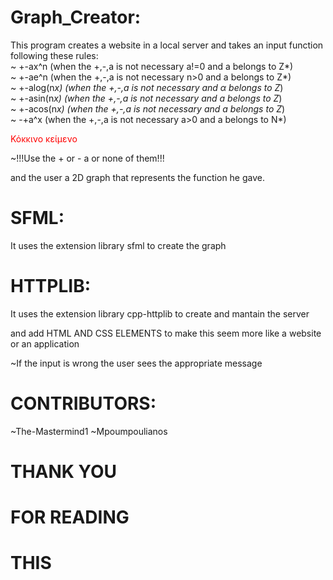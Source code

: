 # Graph_Creator:

This program creates a website in a local server and takes an input function following these rules:<br>
~ +-ax^n (when the +,-,a is not necessary a!=0 and a belongs to Z*)
<br>
~ +-ae^n (when the +,-,a is not necessary n>0 and a belongs to Z*)
<br>
~ +-alog(n*x) (when the +,-,a is not necessary and α belongs to Z*)
<br>
~ +-asin(n*x) (when the +,-,a is not necessary and a belongs to Z*) 
<br>
~ +-acos(n*x) (when the +,-,a is not necessary and a belongs to Z*)
<br>
~ -+a^x (when the +,-,a is not necessary a>0 and a belongs to N*)
<br>

<span style="color:red">Κόκκινο κείμενο</span>


~!!!Use the + or - a or none of them!!!<br>


and the user a 2D graph that represents the function he gave. 

# SFML:

It uses the extension library sfml to create the graph 

# HTTPLIB:

It uses the extension library cpp-httplib to  create and mantain the server 

and add HTML AND CSS ELEMENTS to make this seem more like a website or an application 

~If the input is wrong the user sees the appropriate message 

# CONTRIBUTORS:

~The-Mastermind1
~Mpoumpoulianos

# THANK YOU 
# FOR READING
# THIS
